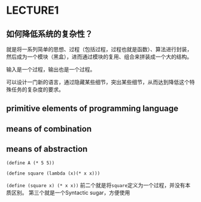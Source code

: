 # LECTURE1

## 如何降低系统的复杂性？

就是将一系列简单的思想、过程（包括过程，过程也就是函数）、算法进行封装，然后成为一个模块（黑盒），进而通过模块的复用、组合来拼装成一个大的结构。

输入是一个过程，输出也是一个过程。

可以设计一门新的语言，通过隐藏某些细节，突出某些细节，从而达到降低这个特殊任务的复杂度的要求。

## primitive elements of programming language

## means of combination

## means of abstraction

``(define A (* 5 5))``

``(define square (lambda (x)(* x x)))``

``(define (square x) (* x x))``
前二个就是将``square``定义为一个过程，并没有本质区别。
第三个就是一个Syntactic sugar，方便使用
